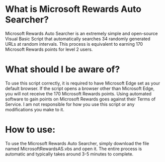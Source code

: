 # What is Microsoft Rewards Auto Searcher?
Microsoft Rewards Auto Searcher is an extremely simple and open-source Visual Basic Script that automatically searches 34 randomly generated URLs at random intervals. This process is equivalent to earning 170 Microsoft Rewards points for level 2 users.

# What should I be aware of?
To use this script correctly, it is required to have Microsoft Edge set as your default browser. If the script opens a browser other than Microsoft Edge, you will not receive the 170 Microsoft Rewards points. Using automated software to gain points on Microsoft Rewards goes against their Terms of Service. I am not responsible for how you use this script or any modifications you make to it.

# How to use:
To use the Microsoft Rewards Auto Searcher, simply download the file named MicrosoftRewardsAS.vbs and open it. The entire process is automatic and typically takes around 3-5 minutes to complete.
